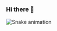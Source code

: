 ### Hi there 👋

![Snake animation](https://github.com/claudiosacerdote/claudiosacerdote/blob/main/.github/workflows/cobrinhaa.yml)
